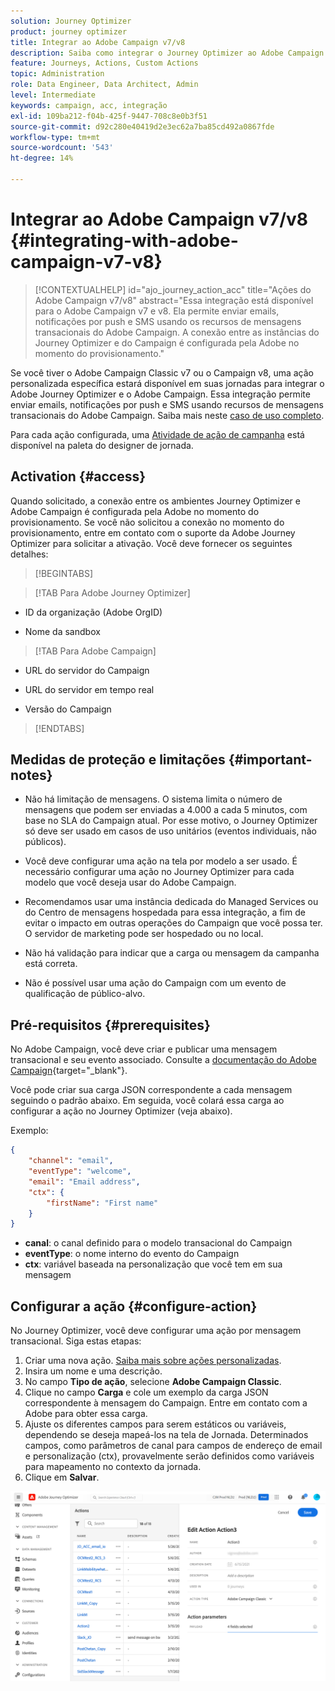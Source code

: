 ```yaml
---
solution: Journey Optimizer
product: journey optimizer
title: Integrar ao Adobe Campaign v7/v8
description: Saiba como integrar o Journey Optimizer ao Adobe Campaign v7/v8
feature: Journeys, Actions, Custom Actions
topic: Administration
role: Data Engineer, Data Architect, Admin
level: Intermediate
keywords: campaign, acc, integração
exl-id: 109ba212-f04b-425f-9447-708c8e0b3f51
source-git-commit: d92c280e40419d2e3ec62a7ba85cd492a0867fde
workflow-type: tm+mt
source-wordcount: '543'
ht-degree: 14%

---
```


# Integrar ao Adobe Campaign v7/v8 {#integrating-with-adobe-campaign-v7-v8}

>[!CONTEXTUALHELP]
>id="ajo_journey_action_acc"
>title="Ações do Adobe Campaign v7/v8"
>abstract="Essa integração está disponível para o Adobe Campaign v7 e v8. Ela permite enviar emails, notificações por push e SMS usando os recursos de mensagens transacionais do Adobe Campaign. A conexão entre as instâncias do Journey Optimizer e do Campaign é configurada pela Adobe no momento do provisionamento."

Se você tiver o Adobe Campaign Classic v7 ou o Campaign v8, uma ação personalizada específica estará disponível em suas jornadas para integrar o Adobe Journey Optimizer e o Adobe Campaign. Essa integração permite enviar emails, notificações por push e SMS usando recursos de mensagens transacionais do Adobe Campaign. Saiba mais neste [caso de uso completo](../building-journeys/ajo-ac.md).

Para cada ação configurada, uma [Atividade de ação de campanha](../building-journeys/using-adobe-campaign-v7-v8.md) está disponível na paleta do designer de jornada.

## Activation {#access}

Quando solicitado, a conexão entre os ambientes Journey Optimizer e Adobe Campaign é configurada pela Adobe no momento do provisionamento. Se você não solicitou a conexão no momento do provisionamento, entre em contato com o suporte da Adobe Journey Optimizer para solicitar a ativação. Você deve fornecer os seguintes detalhes:

>[!BEGINTABS]

>[!TAB Para Adobe Journey Optimizer]

* ID da organização (Adobe OrgID)

* Nome da sandbox

>[!TAB Para Adobe Campaign]

* URL do servidor do Campaign

* URL do servidor em tempo real

* Versão do Campaign

>[!ENDTABS]


## Medidas de proteção e limitações {#important-notes}

* Não há limitação de mensagens. O sistema limita o número de mensagens que podem ser enviadas a 4.000 a cada 5 minutos, com base no SLA do Campaign atual. Por esse motivo, o Journey Optimizer só deve ser usado em casos de uso unitários (eventos individuais, não públicos).

* Você deve configurar uma ação na tela por modelo a ser usado. É necessário configurar uma ação no Journey Optimizer para cada modelo que você deseja usar do Adobe Campaign.

* Recomendamos usar uma instância dedicada do Managed Services ou do Centro de mensagens hospedada para essa integração, a fim de evitar o impacto em outras operações do Campaign que você possa ter. O servidor de marketing pode ser hospedado ou no local.<!--The build required is 21.1 Release Candidate or greater. -->

* Não há validação para indicar que a carga ou mensagem da campanha está correta.

* Não é possível usar uma ação do Campaign com um evento de qualificação de público-alvo.

## Pré-requisitos {#prerequisites}

No Adobe Campaign, você deve criar e publicar uma mensagem transacional e seu evento associado. Consulte a [documentação do Adobe Campaign](https://experienceleague.adobe.com/pt-br/docs/campaign/campaign-v8/send/real-time/transactional){target="_blank"}.

Você pode criar sua carga JSON correspondente a cada mensagem seguindo o padrão abaixo. Em seguida, você colará essa carga ao configurar a ação no Journey Optimizer (veja abaixo).

Exemplo:

```json
{
    "channel": "email",
    "eventType": "welcome",
    "email": "Email address",
    "ctx": {
        "firstName": "First name"
    }
}
```

* **canal**: o canal definido para o modelo transacional do Campaign
* **eventType**: o nome interno do evento do Campaign
* **ctx**: variável baseada na personalização que você tem em sua mensagem

## Configurar a ação {#configure-action}

No Journey Optimizer, você deve configurar uma ação por mensagem transacional. Siga estas etapas:

1. Criar uma nova ação. [Saiba mais sobre ações personalizadas](../action/action.md).
1. Insira um nome e uma descrição.
1. No campo **Tipo de ação**, selecione **Adobe Campaign Classic**.
1. Clique no campo **Carga** e cole um exemplo da carga JSON correspondente à mensagem do Campaign. Entre em contato com a Adobe para obter essa carga.
1. Ajuste os diferentes campos para serem estáticos ou variáveis, dependendo se deseja mapeá-los na tela de Jornada. Determinados campos, como parâmetros de canal para campos de endereço de email e personalização (ctx), provavelmente serão definidos como variáveis para mapeamento no contexto da jornada.
1. Clique em **Salvar**.

![](assets/accintegration1.png)